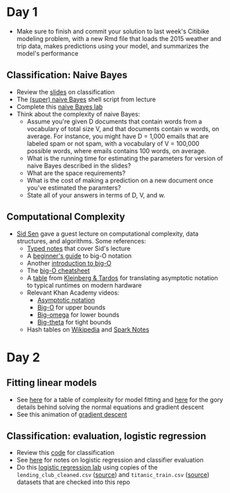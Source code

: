 
# Day 1

 * Make sure to finish and commit your solution to last week's Citibike modeling problem, with a new Rmd file that loads the 2015 weather and trip data, makes predictions using your model, and summarizes the model's performance

## Classification: Naive Bayes
  * Review the [slides](https://www.slideshare.net/jakehofman/modeling-social-data-lecture-6-classification-with-naive-bayes) on classification
  * The [(super) naive Bayes](enron_naive_bayes.sh) shell script from lecture
  * Complete this [naive Bayes lab](https://rpubs.com/dvorakt/144238)
  * Think about the complexity of naive Bayes:
    * Assume you're given D documents that contain words from a vocabulary of total size V, and that documents contain w words, on average. For instance, you might have D = 1,000 emails that are labeled spam or not spam, with a vocabulary of V = 100,000 possible words, where emails contains 100 words, on average.
    * What is the running time for estimating the parameters for version of naive Bayes described in the slides?
    * What are the space requirements?
    * What is the cost of making a prediction on a new document once you've estimated the paramters?
    * State all of your answers in terms of D, V, and w.

## Computational Complexity
  * [Sid Sen](http://www.cs.princeton.edu/~sssix/) gave a guest lecture on computational complexity, data structures, and algorithms. Some references:
    * [Typed notes](https://github.com/jhofman/msd2017-notes/blob/master/lecture_3/lecture_3.pdf) that cover Sid's lecture
    * A [beginner's guide](https://rob-bell.net/2009/06/a-beginners-guide-to-big-o-notation/) to big-O notation
    * Another [introduction to big-O](https://www.interviewcake.com/article/python/big-o-notation-time-and-space-complexity)
    * The [big-O cheatsheet](http://bigocheatsheet.com/)
    * A [table](http://modelingsocialdata.org/img/runtime_table.png) from [Kleinberg & Tardos](https://www.pearsonhighered.com/program/Kleinberg-Algorithm-Design/PGM319216.html) for translating asymptotic notation to typical runtimes on modern hardware
    * Relevant Khan Academy videos:
      * [Asymptotic notation](https://www.khanacademy.org/computing/computer-science/algorithms/asymptotic-notation/a/asymptotic-notation)
      * [Big-O](https://www.khanacademy.org/computing/computer-science/algorithms/asymptotic-notation/a/big-o-notation) for upper bounds
      * [Big-omega](https://www.khanacademy.org/computing/computer-science/algorithms/asymptotic-notation/a/big-big-omega-notation) for lower bounds
      * [Big-theta](https://www.khanacademy.org/computing/computer-science/algorithms/asymptotic-notation/a/big-big-theta-notation) for tight bounds
    * Hash tables on [Wikipedia](https://en.wikipedia.org/wiki/Hash_table) and [Spark Notes](http://www.sparknotes.com/cs/searching/hashtables/summary.html)

# Day 2

## Fitting linear models

  * See [here](http://modelingsocialdata.org/lectures/2017/02/24/lecture-6-regression-1.html) for a table of complexity for model fitting and [here](https://github.com/jhofman/msd2017-notes/blob/master/lecture_6/lecture_6.pdf) for the gory details behind solving the normal equations and gradient descent
  * See this animation of [gradient descent](http://htmlpreview.github.io/?https://github.com/jhofman/msd2017/blob/master/lectures/lecture_6/gradient_descent.html)

## Classification: evaluation, logistic regression
  * Review this [code](classification.ipynb) for classification
  * See [here](https://github.com/jhofman/msd2017-notes/blob/master/lecture_9/lecture_9.pdf) for notes on logistic regression and classifier evaluation
  * Do this [logistic regression lab](https://rpubs.com/dvorakt/255527) using copies of the `lending_club_cleaned.csv` ([source](https://www.lendingclub.com/info/download-data.action)) and `titanic_train.csv` ([source](https://www.kaggle.com/c/titanic/data)) datasets that are checked into this repo

<!--
  * Complete the next [naive Bayes lab](https://rpubs.com/dvorakt/245720), see [here](https://en.wikipedia.org/wiki/Confusion_matrix) for terminology (sensitivity = recall, specificity = true negative rate)
-->

<!--
  * And this [logistic regression lab](https://rpubs.com/dvorakt/151334)

# Day 2
  
  * A video explaining [ROC curves](http://www.dataschool.io/roc-curves-and-auc-explained/) with an accompanying [interactive demo](http://www.navan.name/roc/)
-->

<!-- https://github.com/msr-ds3/coursework/blob/2016/week4/README.md#day-3 -->